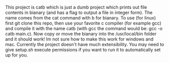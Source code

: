 This project is catb which is just a dumb project which prints out file contents in bianary
 (and has a flag to output a file in integer form). 
The name comes from the cat command with b for bianary. 
To use (for linux) first git clone this repo, then use your favorite c compiler (for example gcc) 
and compile it with the name catb (with gcc the command would be: gcc -o catb main.c). 
Now copy or move the bianary into the /usr/local/bin folder and it should work! 
Im not sure how to make this work for windows and mac. 
Currently the project doesn't have much extensibility. 
You may need to give setup.sh execute permissions if you want to run it to automatically set up
for you.
